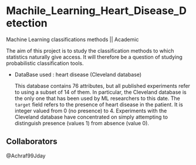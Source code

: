 # Machile_Learning_Heart_Disease_Detection
Machine Learning classifications methods || Academic

The aim of this project is to study the classification methods to which statistics naturally give access. It will therefore be a question of studying probabilistic classification tools.


- DataBase used : heart disease (Cleveland database)

    This database contains 76 attributes, but all published experiments refer to using a subset of 14 of them. In particular, the Cleveland database is the only one that has been used by ML researchers to this date.     The `target` field refers to the presence of heart disease in the patient. It is integer valued from 0 (no presence) to 4. Experiments with the Cleveland database have concentrated on simply attempting to distinguish presence (values 1) from absence (value 0). 

## Collaborators
@Achraf99Jday
